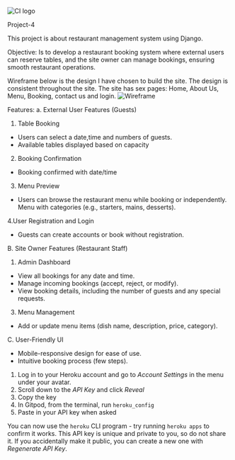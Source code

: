 ![CI logo](https://codeinstitute.s3.amazonaws.com/fullstack/ci_logo_small.png)

Project-4

This project is about restaurant management system using Django.

Objective:
Is to develop a restaurant booking system where external users can reserve tables, and the site owner can manage bookings, ensuring smooth restaurant operations.

Wireframe below is the design I have chosen to build the site. The design is consistent throughout the site. The site has sex pages: Home, About Us, Menu, Booking, contact us and login.
![Wireframe](images/image.png)

Features:
a. External User Features (Guests)
1. Table Booking
- Users can select a date,time and numbers of guests.
- Available tables displayed based on capacity

2. Booking Confirmation
- Booking confirmed with date/time

3. Menu Preview

- Users can browse the restaurant menu while booking or independently.
Menu with categories (e.g., starters, mains, desserts).

4.User Registration and Login

- Guests can create accounts or book without registration.

B. Site Owner Features (Restaurant Staff)
1. Admin Dashboard
- View all bookings for any date and time.
- Manage incoming bookings (accept, reject, or modify).
- View booking details, including the number of guests and any special requests.
3. Menu Management

- Add or update menu items (dish name, description, price, category).

C. User-Friendly UI

- Mobile-responsive design for ease of use.
- Intuitive booking process (few steps).











1. Log in to your Heroku account and go to *Account Settings* in the menu under your avatar.
2. Scroll down to the *API Key* and click *Reveal*
3. Copy the key
4. In Gitpod, from the terminal, run `heroku_config`
5. Paste in your API key when asked

You can now use the `heroku` CLI program - try running `heroku apps` to confirm it works. This API key is unique and private to you, so do not share it. If you accidentally make it public, you can create a new one with _Regenerate API Key_.


